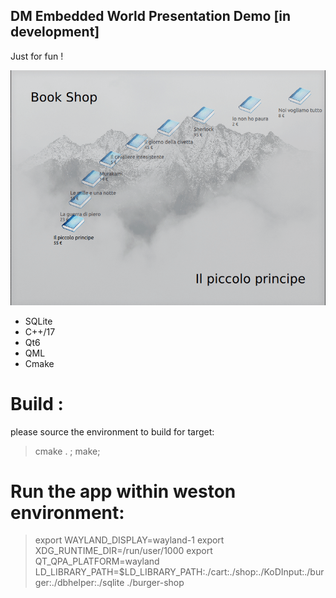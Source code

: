 ## DM Embedded World Presentation Demo [in development]

Just for fun !

<img src="doc/screen.gif">

- SQLite
- C++/17
- Qt6
- QML
- Cmake


# Build :
please source the environment to build for target: 
> cmake . ; make; 


# Run the app within weston environment:

> export WAYLAND_DISPLAY=wayland-1
> export XDG_RUNTIME_DIR=/run/user/1000
> export QT_QPA_PLATFORM=wayland
> LD_LIBRARY_PATH=$LD_LIBRARY_PATH:./cart:./shop:./KoDInput:./burger:./dbhelper:./sqlite ./burger-shop



